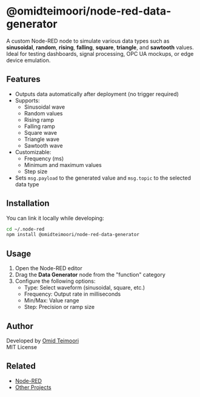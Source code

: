 # @omidteimoori/node-red-data-generator

A custom Node-RED node to simulate various data types such as **sinusoidal**, **random**, **rising**, **falling**, **square**, **triangle**, and **sawtooth** values. Ideal for testing dashboards, signal processing, OPC UA mockups, or edge device emulation.

## Features

- Outputs data automatically after deployment (no trigger required)
- Supports:
  - Sinusoidal wave
  - Random values
  - Rising ramp
  - Falling ramp
  - Square wave
  - Triangle wave
  - Sawtooth wave
- Customizable:
  - Frequency (ms)
  - Minimum and maximum values
  - Step size
- Sets `msg.payload` to the generated value and `msg.topic` to the selected data type

## Installation

You can link it locally while developing:

```bash
cd ~/.node-red
npm install @omidteimoori/node-red-data-generator
```

## Usage

1. Open the Node-RED editor
2. Drag the **Data Generator** node from the "function" category
3. Configure the following options:
   - Type: Select waveform (sinusoidal, square, etc.)
   - Frequency: Output rate in milliseconds
   - Min/Max: Value range
   - Step: Precision or ramp size


## Author

Developed by [Omid Teimoori](https://omidteimoori.com)  
MIT License

## Related

- [Node-RED](https://nodered.org/)
- [Other Projects](https://omidteimoori.com/projects.html)
